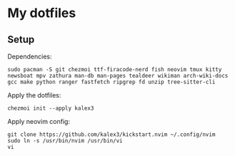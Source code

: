 # My dotfiles

## Setup

Dependencies:

```shell
sudo pacman -S git chezmoi ttf-firacode-nerd fish neovim tmux kitty newsboat mpv zathura man-db man-pages tealdeer wikiman arch-wiki-docs gcc make python ranger fastfetch ripgrep fd unzip tree-sitter-cli
```

Apply the dotfiles:

```shell
chezmoi init --apply kalex3
```

Apply neovim config:

```shell
git clone https://github.com/kalex3/kickstart.nvim ~/.config/nvim
sudo ln -s /usr/bin/nvim /usr/bin/vi 
vi
```
